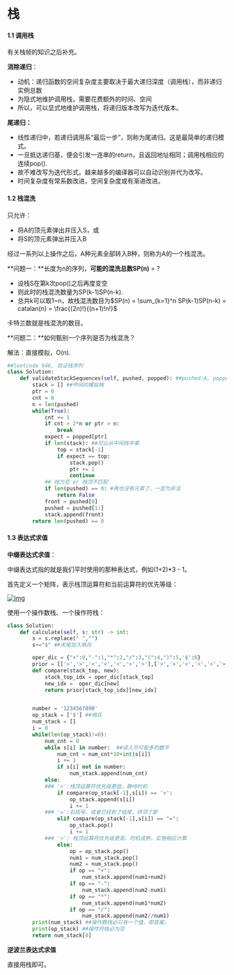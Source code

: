 # 栈

#### 1.1 调用栈

有关栈帧的知识之后补充。

**消除递归**：

- 动机：递归函数的空间复杂度主要取决于最大递归深度（调用栈），而非递归实例总数
- 为隐式地维护调用栈，需要花费额外的时间、空间
- 所以，可以显式地维护调用栈，将递归版本改写为迭代版本。

**尾递归：**

- 线性递归中，若递归调用系“最后一步”，则称为尾递归。这是最简单的递归模式。
- 一旦抵达递归基，便会引发一连串的return，且返回地址相同；调用栈相应的连续pop().
- 故不难改写为迭代形式。越来越多的编译器可以自动识别并代为改写。
- 时间复杂度有常系数改进，空间复杂度或有渐进改进。



#### 1.2 栈混洗

只允许：

- 将A的顶元素弹出并压入S，或
- 将S的顶元素弹出并压入B

经过一系列以上操作之后，A种元素全部转入B种，则称为A的一个栈混洗。

**问题一：**长度为n的序列，**可能的混洗总数SP(n)** = ?

- 设栈S在第k次pop()之后再度变空
- 则此时的栈混洗数量为SP(k-1)SP(n-k).
- 总共k可以取1~n，故栈混洗数目为$SP(n) = \sum_{k=1}^n SP(k-1)SP(n-k) = catalan(n) = \frac{(2n)!}{(n+1)!n!}$

卡特兰数就是栈混洗的数目。

**问题二：**如何甄别一个序列是否为栈混洗？

解法：直接模拟，O(n).

```python
##leetcode 946, 验证栈序列
class Solution:
    def validateStackSequences(self, pushed, popped): ##pushed:A, popped:B
        stack = [] ##中间的模拟栈
        ptr = 0
        cnt = 0
        n = len(pushed)
        while(True):
            cnt += 1
            if cnt > 2*n or ptr > n:
                break
            expect = popped[ptr]
            if len(stack): ##可以从中间栈中拿
                top = stack[-1]
                if expect == top:
                    stack.pop()
                    ptr += 1
                    continue
            ## 栈为空 or 栈顶不匹配
            if len(pushed) == 0: #再也没有元素了，一定为非法
                return False
            front = pushed[0]
            pushed = pushed[1:]
            stack.append(front)
        return len(pushed) == 0
```



#### 1.3 表达式求值

**中缀表达式求值**：

中缀表达式指的就是我们平时使用的那种表达式，例如(1+2)*3 - 1。

首先定义一个矩阵，表示栈顶运算符和当前运算符的优先等级：

[![img](https://camo.githubusercontent.com/af0c0fb5d4cab39161367028b3f3b36ca1598774e9f5c68a6868906af828d29a/68747470733a2f2f706963612e7a68696d672e636f6d2f38302f76322d39656436633061613534646136343933343365363632353436323665636162635f31343430772e706e67)](https://camo.githubusercontent.com/af0c0fb5d4cab39161367028b3f3b36ca1598774e9f5c68a6868906af828d29a/68747470733a2f2f706963612e7a68696d672e636f6d2f38302f76322d39656436633061613534646136343933343365363632353436323665636162635f31343430772e706e67)

使用一个操作数栈、一个操作符栈：

```python
class Solution:
    def calculate(self, s: str) -> int:
        s = s.replace(" ","")
        s+="$" ##末尾加入哨兵

        oper_dic = {"+":0,"-":1,"*":2,"/":3,"(":4,")":5,'$':6}
        prior = [['>','>','<','<','<','>','>'],['>','>','<','<','<','>','>'],['>','>','>','>','<','>','>'],['>','>','>','>','<','>','>'],['<','<','<','<','<','=',' '],[' ',' ',' ',' ',' ',' ',' '],['<','<','<','<','<',' ','=']]
        def compare(stack_top, new):
            stack_top_idx = oper_dic[stack_top]
            new_idx =  oper_dic[new]
            return prior[stack_top_idx][new_idx]


        number = '1234567890'
        op_stack = ['$'] ##哨兵
        num_stack = []
        i = 0
        while(len(op_stack)!=0):
            num_cnt = 0
            while s[i] in number:  ##读入尽可能多的数字
                num_cnt = num_cnt*10+int(s[i])
                i += 1
                if s[i] not in number:
                    num_stack.append(num_cnt)
            else:
            ### '<':栈顶运算符优先级更低，静待时机
                if compare(op_stack[-1],s[i]) == '<':
                    op_stack.append(s[i])
                    i += 1
            ### '=':右括号，或者已经到了结尾，终须了断
                elif compare(op_stack[-1],s[i]) == "=":
                    op_stack.pop()
                    i += 1
            ### '>': 栈顶运算符优先级更高，时机成熟，实施相应计算
                else:
                    op = op_stack.pop()
                    num1 = num_stack.pop()
                    num2 = num_stack.pop()
                    if op == "+":
                        num_stack.append(num1+num2)
                    if op == "-":
                        num_stack.append(num2-num1)
                    if op == "*":
                        num_stack.append(num1*num2)
                    if op == "/":
                        num_stack.append(num2//num1)
        print(num_stack) ##操作数栈必只有一个值，即答案。
        print(op_stack) ##操作符栈必为空
        return num_stack[0]
```

**逆波兰表达式求值**

直接用栈即可。

